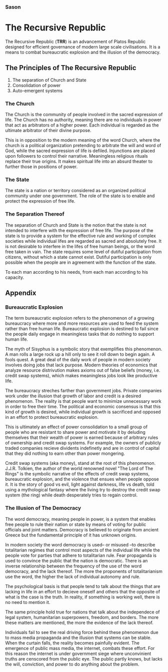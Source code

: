### Sason
# The Recursive Republic

The Recursive Republic (**TRR**) is an advancement of Platos Republic designed for efficient governance of modern large scale civilisations. It is a means to combat bureaucratic explosion and the illusion of the democracy.

## The Principles of The Recursive Republic

1. The separation of Church and State
2. Consolidation of power
3. Auto-emergent systems

### The Church
The Church is the community of people involved in the sacred expression of life. The Church has no authority, meaning there are no individuals in power that act as arbitrators of a higher power. Each individual is regarded as the ultimate arbitrator of their divine purpose.

This is in opposition to the modern meaning of the word Church, where the church is a political organization pretending to arbitrate the will and word of God, while the sacred expression of life is defiled. Injunctions are placed upon followers to control their narrative. Meaningless religious rituals replace their true origins. It makes spiritual life into an absurd theater to further those in positions of power. 

### The State
The state is a nation or territory considered as an organized political community under one government. The role of the state is to enable and protect the expression of free life.

### The Separation Thereof
The separation of Church and State is the notion that the state is not intended to interfere with the expression of free life. The purpose of the state is to provide a system for the effective rule and working of complex societies while individual lifes are regarded as sacred and absolutely free. It is not desirable to interfere in the lifes of free human beings, or the word free taken in vain. The state requires some level of dutiful participation from citizens, without which a state cannot exist. Dutiful participation is only possible when the people are in agreement with the function of the state.

To each man according to his needs, from each man according to his capacity. 

## Appendix

### Bureaucratic Explosion

The term bureaucratic explosion refers to the phenomenon of a growing bureaucracy where more and more resources are used to feed the system rather than free human life. Bureaucratic explosion is destined to fail since the people daily engage in meaningless tasks that do nothing to support human life. 

The myth of Sisyphus is a symbolic story that exemplifies this phenomenon. A man rolls a large rock up a hill only to see it roll down to begin again. A fools quest. A great deal of the daily work of people in modern society involves doing jobs that lack purpose. Modern theories of economics that analyze resource distrivution makes axioms out of false beliefs (money, i.e. credit swap systems), which makes meaningless jobs look like productive life.

The bureaucracy streches farther than government jobs. Private companies work under the illusion that growth of labor and credit is a desired phenomenon. The reality is that people want to minimize unnecessary work in order to free their time. The political and economic consensus is that this kind of growth is desired, while individual growth is sacrificed and opposed in an effort to protect bureaucratic explosion. 

This is ultimately an effect of power consolidation to a small group of people who are resistant to share power and motivate it by deluding themselves that their wealth of power is earned because of arbitrary rules of ownership and credit swap systems. For example, the owners of publicly traded companies recieve dividents indefinetly and are in control of capital that they did nothing to earn other than power mongering. 

Credit swap systems (aka money), stand at the root of this phenomenon. J.J.R. Tolkien, the author of the world renowned novel "The Lord of The Rings" is the symbolic narrative of the effects of credit swap systems, bureaucratic explosion, and the violence that ensues when people oppose it. It is the story of good vs evil, light against darkness, life vs death, told using a mythological fantasy where the living try to destroy the credit swap system (the ring) while death desperately tries to regain control.

### The Illusion of The Democracy

The word democracy, meaning people in power, is a system that enables free people to rule their nation or state by means of voting for public officials and joint matters. Democracy is believed to originate from ancient Greece but the fundamental principle of it has unknown origins.

In modern society the word democracy is used– or misused –to describe totalitarian regimes that control most aspects of the individual life while the people vote for parties that adhere to totalitarian rule. Fear propaganda is used to convince the public that the nation is democratic. There is an inverse relationship between the frequency of the use of the word democracy, and the lack thereof. The more the proponents of totalitarianism use the word, the higher the lack of individual autonomy and rule.

The psychological basis is that people tend to talk about the things that are lacking in life in an effort to decieve oneself and others that the opposite of what is the case is the truth. In reality, if something is working well, there is no need to mention it.

The same principle hold true for nations that talk about the independece of legal system, humanitarian superpowers, freedom, and borders. The more these matters are mentioned, the more the evidence of the lack thereof. 

Individuals fail to see the real driving force behind these phenomenon due to mass media propaganda and the illusion that systems can be stable. When the curtain falls, the reality becomes painfully evident. The emergence of public mass media, the internet, combats these effort. For this reason the internet is under government siege where unconvinient truths are censcored from the public eye. The public partly knows, but lacks the will, conviction, and power to do anything about the problem.



